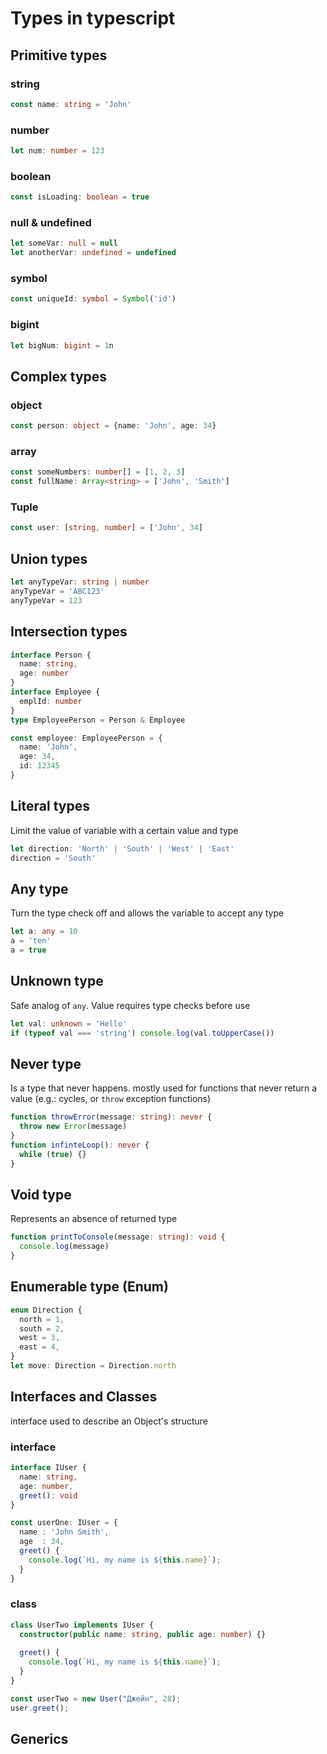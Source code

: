 # Types in typescript
## Primitive types
### string
```typescript
const name: string = 'John'
```
### number
```typescript
let num: number = 123
```
### boolean
```typescript
const isLoading: boolean = true
```
### null & undefined
```typescript
let someVar: null = null
let anotherVar: undefined = undefined
```
### symbol
```typescript
const uniqueId: symbol = Symbol('id')
```
### bigint
```typescript
let bigNum: bigint = 1n
```

## Complex types
### object
```typescript
const person: object = {name: 'John', age: 34}
```
### array
```typescript
const someNumbers: number[] = [1, 2, 3]
const fullName: Array<string> = ['John', 'Smith']
```

### Tuple
```typescript
const user: [string, number] = ['John', 34]
```

## Union types
```typescript
let anyTypeVar: string | number
anyTypeVar = 'ABC123'
anyTypeVar = 123
```

## Intersection types
```typescript
interface Person {
  name: string,
  age: number
}
interface Employee {
  emplId: number
}
type EmployeePerson = Person & Employee

const employee: EmployeePerson = {
  name: 'John',
  age: 34,
  id: 12345
}
```

## Literal types
Limit the value of variable with a certain value and type
```typescript
let direction: 'North' | 'South' | 'West' | 'East'
direction = 'South'
```

## Any type
Turn the type check off and allows the variable to accept any type
```typescript
let a: any = 10
a = 'ten'
a = true
```

## Unknown type
Safe analog of `any`. Value requires type checks before use
```typescript
let val: unknown = 'Hello'
if (typeof val === 'string') console.log(val.toUpperCase())
```

## Never type
Is a type that never happens. mostly used for functions that never return a value (e.g.: cycles, or `throw` exception functions)
```typescript
function throwError(message: string): never {
  throw new Error(message)
}
function infinteLoop(): never {
  while (true) {}
}
```

## Void type
Represents an absence of returned type
```typescript
function printToConsole(message: string): void {
  console.log(message)
}
```

## Enumerable type (Enum)
```typescript
enum Direction {
  north = 1,
  south = 2,
  west = 3,
  east = 4,
}
let move: Direction = Direction.north
```

## Interfaces and Classes
interface used to describe an Object's structure
### interface
```typescript
interface IUser {
  name: string,
  age: number,
  greet(): void
}

const userOne: IUser = {
  name : 'John Smith',
  age  : 34,
  greet() {
    console.log(`Hi, my name is ${this.name}`);
  }
}
```
### class
```typescript
class UserTwo implements IUser {
  constructor(public name: string, public age: number) {}
  
  greet() {
    console.log(`Hi, my name is ${this.name}`);
  }
}

const userTwo = new User("Джейн", 28);
user.greet();
```

## Generics

